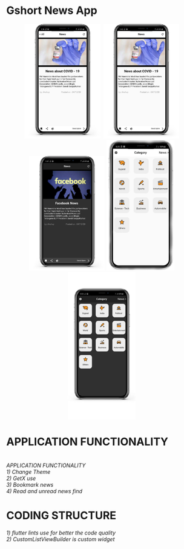 # Gshort News App

<p align="center">
  <img alt="" src="ss\28.png" width="200"/>
  <img alt="" src="ss\29,png" width="200"/>
  <img alt="" src="ss\30.png" width="200"/>
  <img alt="" src="ss\31.png" width="200"/>
  <img alt="" src="ss\32.png" width="180"/>
  <img alt="" src="ss\iphone 6.jpg" width="180"/>

</p>


# APPLICATION FUNCTIONALITY
<h6>
    <br>
    APPLICATION FUNCTIONALITY <br>
    1) Change Theme <br>
    2) GetX use <br>
    3) Bookmark news <br>
    4) Read and unread news find<br>
</h6>

# CODING STRUCTURE
<h6>
    1) flutter lints use for better the code quality<br>
    2) CustomListViewBuilder is custom widget<br>
</h6>
